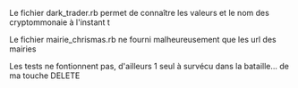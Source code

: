 Le fichier dark_trader.rb permet de connaître les valeurs et le nom des cryptommonaie à l'instant t

Le fichier mairie_chrismas.rb ne fourni malheureusement que les url des mairies

Les tests ne fontionnent pas, d'ailleurs 1 seul à survécu dans la bataille... de ma touche DELETE 